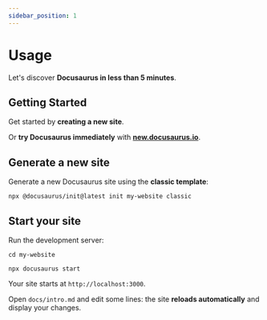 ```yaml
---
sidebar_position: 1
---
```


# Usage

Let's discover **Docusaurus in less than 5 minutes**.

## Getting Started

Get started by **creating a new site**.

Or **try Docusaurus immediately** with
**[new.docusaurus.io](https://new.docusaurus.io)**.

## Generate a new site

Generate a new Docusaurus site using the **classic template**:

```shell
npx @docusaurus/init@latest init my-website classic
```

## Start your site

Run the development server:

```shell
cd my-website

npx docusaurus start
```

Your site starts at `http://localhost:3000`.

Open `docs/intro.md` and edit some lines: the site **reloads automatically** and
display your changes.
